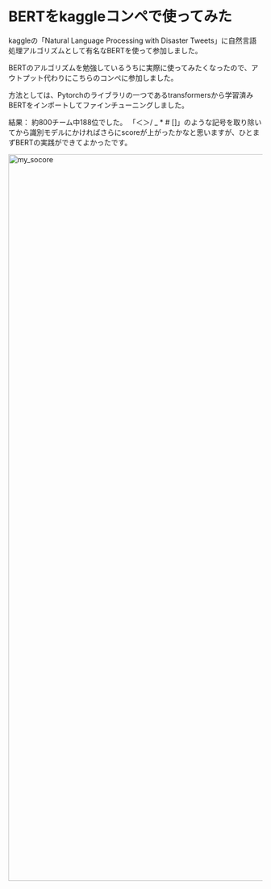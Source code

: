 # BERTをkaggleコンペで使ってみた
kaggleの「Natural Language Processing with Disaster Tweets」に自然言語処理アルゴリズムとして有名なBERTを使って参加しました。

BERTのアルゴリズムを勉強しているうちに実際に使ってみたくなったので、アウトプット代わりにこちらのコンペに参加しました。

方法としては、Pytorchのライブラリの一つであるtransformersから学習済みBERTをインポートしてファインチューニングしました。

結果：
約800チーム中188位でした。
「＜＞/ _ * # []」のような記号を取り除いてから識別モデルにかければさらにscoreが上がったかなと思いますが、ひとまずBERTの実践ができてよかったです。

<img width="1440" alt="my_socore" src="https://user-images.githubusercontent.com/102433704/196703901-4edd6b89-fb46-4792-8b54-1b60f3d2f713.png">
